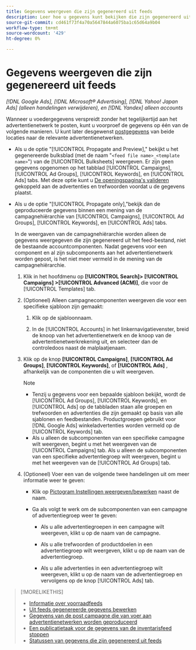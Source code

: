 ```yaml
---
title: Gegevens weergeven die zijn gegenereerd uit feeds
description: Leer hoe u gegevens kunt bekijken die zijn gegenereerd uit de invoer van inventarisgegevens.
source-git-commit: cd461f73f4a70a5647844a6075ba1c65d64a9b04
workflow-type: tm+mt
source-wordcount: '429'
ht-degree: 0%

---
```


# Gegevens weergeven die zijn gegenereerd uit feeds

*[!DNL Google Ads], [!DNL Microsoft® Advertising], [!DNL Yahoo! Japan Ads] (alleen handelingen verwijderen), en [!DNL Yandex] alleen accounts*

Wanneer u voedergegevens verspreidt zonder het tegelijkertijd aan het advertentienetwerk te posten, kunt u voorproef de gegevens op één van de volgende manieren. U kunt later desgewenst [postgegevens](propagated-data-post.md) van beide locaties naar de relevante advertentienetwerken.

* Als u de optie &quot;[!UICONTROL Propagate and Preview],&quot; bekijkt u het gegenereerde bulksblad (met de naam &quot;`<feed file name>_<template name>`&quot;) van de [!UICONTROL Bulksheets] weergeven. Er zijn geen gegevens opgenomen op het tabblad [!UICONTROL Campaigns], [!UICONTROL Ad Groups], [!UICONTROL Keywords], en [!UICONTROL Ads] tabs. Met deze optie kunt u [De openingspagina&#39;s valideren](/help/search-social-commerce/campaign-management/bulksheets/bulksheet-validate-landing-pages.md) gekoppeld aan de advertenties en trefwoorden voordat u de gegevens plaatst.

* Als u de optie &quot;[!UICONTROL Propagate only],&quot;bekijk dan de geproduceerde gegevens binnen een mening van de campagnehiërarchie van [!UICONTROL Campaigns], [!UICONTROL Ad Groups], [!UICONTROL Keywords], en [!UICONTROL Ads] tabs.

   In de weergaven van de campagnehiërarchie worden alleen de gegevens weergegeven die zijn gegenereerd uit het feed-bestand, niet de bestaande accountcomponenten. Nadat gegevens voor een component en al zijn subcomponents aan het advertentienetwerk worden gepost, is het niet meer vermeld in de mening van de campagnehiërarchie.

   1. Klik in het hoofdmenu op **[!UICONTROL Search]> [!UICONTROL Campaigns] >[!UICONTROL Advanced (ACM)]**, die voor de [!UICONTROL Templates] tab.

   1. (Optioneel) Alleen campagnecomponenten weergeven die voor een specifieke sjabloon zijn gemaakt:

      1. Klik op de sjabloonnaam.

      1. In de [!UICONTROL Accounts] in het linkernavigatievenster, breid de knoop van het advertentienetwerk en de knoop van de advertentienetwerkrekening uit, en selecteer dan de controledoos naast de malplaatjenaam.
   1. Klik op de knop **[!UICONTROL Campaigns]**, **[!UICONTROL Ad Groups]**, **[!UICONTROL Keywords]**, of **[!UICONTROL Ads]** , afhankelijk van de componenten die u wilt weergeven.

      >[!NOTE]
      >
      >* Tenzij u gegevens voor een bepaalde sjabloon bekijkt, wordt de [!UICONTROL Ad Groups], [!UICONTROL Keywords], en [!UICONTROL Ads] op de tabbladen staan alle groepen en trefwoorden en advertenties die zijn gemaakt op basis van alle sjablonen en feedbestanden. Productgroepen gebruikt voor [!DNL Google Ads] winkeladvertenties worden vermeld op de [!UICONTROL Keywords] tab.
      >* Als u alleen de subcomponenten van een specifieke campagne wilt weergeven, begint u met het weergeven van de [!UICONTROL Campaigns] tab. Als u alleen de subcomponenten van een specifieke advertentiegroep wilt weergeven, begint u met het weergeven van de [!UICONTROL Ad Groups] tab.


   1. (Optioneel) Voer een van de volgende twee handelingen uit om meer informatie weer te geven:

      * Klik op [Pictogram Instellingen weergeven/bewerken](/help/search-social-commerce/assets/settings.png "Pictogram Instellingen weergeven/bewerken") naast de naam.

      * Ga als volgt te werk om de subcomponenten van een campagne of advertentiegroep weer te geven:

         * Als u alle advertentiegroepen in een campagne wilt weergeven, klikt u op de naam van de campagne.

         * Als u alle trefwoorden of productdoelen in een advertentiegroep wilt weergeven, klikt u op de naam van de advertentiegroep.

         * Als u alle advertenties in een advertentiegroep wilt weergeven, klikt u op de naam van de advertentiegroep en vervolgens op de knop [!UICONTROL Ads] tab.


>[!MORELIKETHIS]
>
>* [Informatie over voorraadfeeds](inventory-feeds-about.md)
>* [Uit feeds gegenereerde gegevens bewerken](propagated-data-edit.md)
>* [Gegevens van de post campagne die van voer aan advertentienetwerken worden geproduceerd](propagated-data-post.md)
>* [Een publicatietaak voor de gegevens van de inventarisfeed stoppen](stop-job.md)
>* [Statussen van gegevens die zijn gegenereerd uit feeds](propagated-data-status.md)

